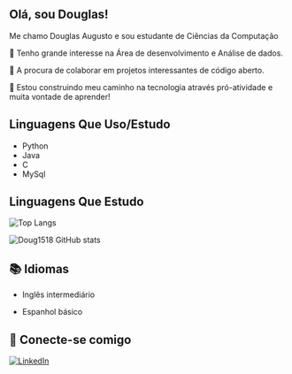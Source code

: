 
## Olá, sou Douglas!    
Me chamo Douglas Augusto e sou estudante de Ciências da Computação  

 🔹 Tenho grande interesse na Área de desenvolvimento e Análise de dados.

 🔹 A procura de colaborar em projetos interessantes de código aberto.


🔹 Estou construindo meu caminho na tecnologia através pró-atividade e muita vontade de aprender! 


 ## Linguagens Que Uso/Estudo 

 - Python
 - Java
 - C
 - MySql

## Linguagens Que Estudo 


![Top Langs](https://github-readme-stats.vercel.app/api/top-langs/?username=Doug1518&bg_color=000&border_color=30A3DC&title_color=E94D5F&text_color=FFF&size_weight=0.5&count_weight=0.5)

![Doug1518 GitHub stats](https://github-readme-stats.vercel.app/api?username=Doug1518&show_icons=true&theme=radical)




## 📚 Idiomas
- Inglês intermediário
 
- Espanhol básico

## 📲 Conecte-se comigo
[![LinkedIn](https://img.shields.io/badge/LinkedIn-000?style=for-the-badge&logo=linkedin&logoColor=0E76A8)](https://www.linkedin.com/in/douglas-augusto-5701b51a2/) 


